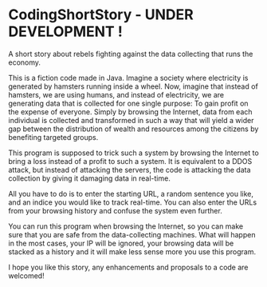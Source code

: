 # CodingShortStory - UNDER DEVELOPMENT !
A short story about rebels fighting against the data collecting that runs the economy.

This is a fiction code made in Java. Imagine a society where electricity is generated by hamsters running inside a wheel.
Now, imagine that instead of hamsters, we are using humans, and instead of electricity, we are generating data that is collected for one single purpose: To gain profit on the expense of everyone.
Simply by browsing the Internet, data from each individual is collected and transformed in such a way that will yield a wider gap between the distribution of wealth and resources among the citizens by benefiting targeted groups.

This program is supposed to trick such a system by browsing the Internet to bring a loss instead of a profit to such a system.
It is equivalent to a DDOS attack, but instead of attacking the servers, the code is attacking the data collection by giving it damaging data in real-time.

All you have to do is to enter the starting URL, a random sentence you like, and an indice you would like to track real-time.
You can also enter the URLs from your browsing history and confuse the system even further.


You can run this program when browsing the Internet, so you can make sure that you are safe from the data-collecting machines. What will happen in the most cases, your IP will be ignored, your browsing data will be stacked as a history and it will make less sense more you use this program.

I hope you like this story, any enhancements and proposals to a code are welcomed!
